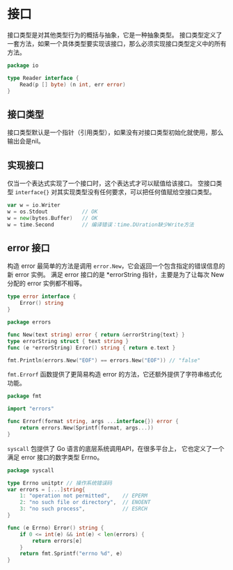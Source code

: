 # 接口
接口类型是对其他类型行为的概括与抽象，它是一种抽象类型。
接口类型定义了一套方法，如果一个具体类型要实现该接口，那么必须实现接口类型定义中的所有方法。

```go
package io

type Reader interface {
    Read(p [] byte) (n int, err error)
}
```

## 接口类型
接口类型默认是一个指针（引用类型），如果没有对接口类型初始化就使用，那么输出会是nil。

## 实现接口
仅当一个表达式实现了一个接口时，这个表达式才可以赋值给该接口。
空接口类型 `interface{}` 对其实现类型没有任何要求，可以把任何值赋给空接口类型。

```go
var w = io.Writer
w = os.Stdout           // OK
w = new(bytes.Buffer)   // OK
w = time.Second         // 编译错误：time.DUration缺少Write方法
```

## error 接口
构造 error 最简单的方法是调用 `error.New`，它会返回一个包含指定的错误信息的新 error 实例。
满足 error 接口的是 *errorString 指针，主要是为了让每次 New 分配的 error 实例都不相等。

```go
type error interface {
    Error() string
}

package errors 

func New(text string) error { return &errorString{text} }
type errorString struct { text string }
func (e *errorString) Error() string { return e.text }

fmt.Println(errors.New("EOF") == errors.New("EOF")) // "false"
```

`fmt.Errorf` 函数提供了更简易构造 error 的方法，它还额外提供了字符串格式化功能。

```go
package fmt

import "errors"

func Errorf(format string, args ...interface{}) error {
    return errors.New(Sprintf(format, args...))
}
```

`syscall`  包提供了 Go 语言的底层系统调用API，在很多平台上， 它也定义了一个满足
error 接口的数字类型 Errno。

```go
package syscall

type Errno unitptr // 操作系统错误码
var errors = [...]string{
    1: "operation not permitted",    // EPERM
    2: "no such file or directory",  // ENOENT
    3: "no such process",            // ESRCH
}

func (e Errno) Error() string {
    if 0 <= int(e) && int(e) < len(errors) {
        return errors[e]
    }
    return fmt.Sprintf("errno %d", e)
}
```
